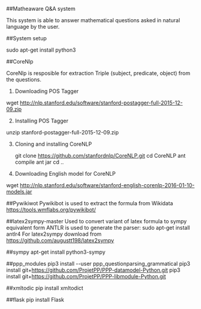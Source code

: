 ##Matheaware Q&A system

This system is able to answer mathematical questions asked in natural language by the user.


##System setup

sudo apt-get install python3

##CoreNlp

CoreNlp is resposible for extraction Triple (subject, predicate, object) from the questions.
1)  Downloading POS Tagger


wget http://nlp.stanford.edu/software/stanford-postagger-full-2015-12-09.zip

2)  Installing POS Tagger


unzip stanford-postagger-full-2015-12-09.zip

3)  Cloning and installing CoreNLP


    git clone https://github.com/stanfordnlp/CoreNLP.git
    cd CoreNLP
    ant compile
    ant jar
    cd ..
4) Downloading English model for CoreNLP


wget http://nlp.stanford.edu/software/stanford-english-corenlp-2016-01-10-models.jar

##Pywikiwot
Pywikibot is used to extract the formula from Wikidata
https://tools.wmflabs.org/pywikibot/

##latex2sympy-master
Used to convert variant of latex formula to sympy equivalent form
ANTLR is used to generate the parser:
    sudo apt-get install antlr4
For latex2sympy download from
https://github.com/augustt198/latex2sympy

##sympy
apt-get install python3-sympy

##ppp_modules
pip3 install --user ppp_questionparsing_grammatical
pip3 install git+https://github.com/ProjetPP/PPP-datamodel-Python.git
pip3 install git+https://github.com/ProjetPP/PPP-libmodule-Python.git

##xmltodic
pip install xmltodict

##flask
pip install Flask

